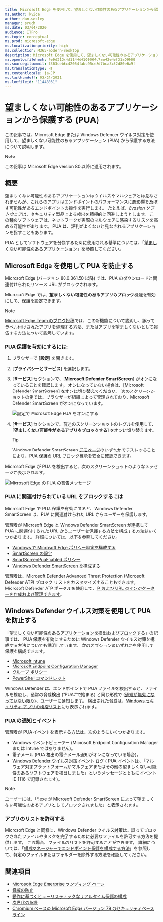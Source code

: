 ```yaml
---
title: Microsoft Edge を使用して、望ましくない可能性のあるアプリケーションから保護する
ms.author: kvice
author: dan-wesley
manager: srugh
ms.date: 03/04/2020
audience: ITPro
ms.topic: conceptual
ms.prod: microsoft-edge
ms.localizationpriority: high
ms.collection: M365-modern-desktop
description: Microsoft Edge を使用して、望ましくない可能性のあるアプリケーションから保護する
ms.openlocfilehash: 4e9d513c4d1144d4109064d7aa42e4ef31a59b88
ms.sourcegitcommit: f363ceb6c42054fabc95ce8d7bca3c52d80e6a9f
ms.translationtype: HT
ms.contentlocale: ja-JP
ms.lasthandoff: 03/24/2021
ms.locfileid: "11448031"
---
```

# <a name="protect-against-potentially-unwanted-applications-puas"></a>望ましくない可能性のあるアプリケーションから保護する (PUA)

この記事では、Microsoft Edge または Windows Defender ウイルス対策を使用して、望ましくない可能性のあるアプリケーション (PUA) から保護する方法について説明します。

> [!NOTE]
> この記事は Microsoft Edge version 80 以降に適用されます。

## <a name="overview"></a>概要

望ましくない可能性のあるアプリケーションはウイルスやマルウェアとは見なされませんが、これらのアプリはエンドポイントのパフォーマンスに悪影響を及ぼす可能性があるエンドポイントの操作を実行します。 たとえば、*Evasion ソフトウェア*は、セキュリティ製品による検出を積極的に回避しようとします。 この種のソフトウェアは、ネットワークが実際のマルウェアに感染するリスクを高める可能性があります。 PUA は、評判がよくないと見なされるアプリケーションを指すこともあります。

PUA としてソフトウェアを分類するために使用される基準については、「[望ましくない可能性のあるアプリケーション](/windows/security/threat-protection/intelligence/criteria#potentially-unwanted-application-pua)」を参照してください。

## <a name="protect-against-pua-with-microsoft-edge"></a>Microsoft Edge を使用して PUA を防止する

Microsoft Edge (バージョン 80.0.361.50 以降) では、PUA のダウンロードと関連付けられたリソース URL がブロックされます。

Microsoft Edge では、**望ましくない可能性のあるアプリのブロック**機能を有効にして、保護を設定できます。

> [!NOTE]
> [Microsoft Edge Team のブログ投稿](https://blogs.windows.com/msedgedev/2020/02/27/protecting-users-potentially-unwanted-apps/)では、この新機能について説明し、誤ってラベル付けされたアプリを処理する方法、またはアプリを望ましくないとして報告する方法について説明しています。

### <a name="to-enable-pua-protection"></a>PUA 保護を有効にするには:

1. ブラウザーで [**設定**] を開きます。
2. [**プライバシーとサービス**] を選択します。
3. [**サービス**] セクションで、[**Microsoft Defender SmartScreen**] がオンになっていることを確認します。 オンになっていない場合は、[Microsoft Defender SmartScreen] をオンに切り替えてください。 次のスクリーンショットの例では、ブラウザーが組織によって管理されており、Microsoft Defender SmartScreen がオンになっています。

   ![設定で Microsoft Edge PUA をオンにする](./media/microsoft-edge-potentially-unwanted-apps/security-pua-setup.png)

4. [**サービス**] セクションで、前述のスクリーンショットのトグルを使用して、[**望ましくない可能性があるアプリをブロックする**] をオンに切り替えます。

   > [!TIP]
   > Windows Defender SmartScreen [デモページ](https://demo.smartscreen.msft.net/)のいずれかでテストすることにより、PUA 保護の URL ブロック機能を安全に確認できます。

Microsoft Edge が PUA を検出すると、次のスクリーンショットのようなメッセージが表示されます。

   ![Microsoft Edge の PUA の警告メッセージ](./media/microsoft-edge-potentially-unwanted-apps/security-pua-msg.png)

### <a name="to-block-against-pua-associated-urls"></a>PUA に関連付けられている URL をブロックするには

Microsoft Edge で PUA 保護を有効にすると、Windows Defender SmartScreen は、PUA に関連付けられた URL からユーザーを保護します。

管理者が Microsoft Edge と Windows Defender SmartScreen が連携して PUA に関連付けられた URL からユーザーを保護する方法を構成する方法はいくつかあります。 詳細については、以下を参照してください。

- [Windows で Microsoft Edge ポリシー設定を構成する](./configure-microsoft-edge.md)
- [SmartScreen の設定](./microsoft-edge-policies.md#smartscreen-settings)
- [SmartScreenPuaEnabled ポリシー](./microsoft-edge-policies.md#smartscreenpuaenabled)
- [Windows Defender SmartScreen を構成する](/microsoft-edge/deploy/available-policies?source=docs#configure-windows-defender-smartscreen)

管理者は、Microsoft Defender Advanced Threat Protection (Microsoft Defender ATP) ブロック リストをカスタマイズすることもできます。 Microsoft Defender ATP ポータルを使用して、[IP および URL のインジケーターを作成および管理できます](/windows/security/threat-protection/microsoft-defender-atp/manage-indicators#create-indicators-for-ips-and-urlsdomains-preview)。

## <a name="protect-against-pua-with-windows-defender-antivirus"></a>Windows Defender ウイルス対策を使用して PUA を防止する

「[望ましくない可能性のあるアプリケーションを検出およびブロックする](/windows/security/threat-protection/windows-defender-antivirus/detect-block-potentially-unwanted-apps-windows-defender-antivirus#windows-defender-antivirus)」の記事では、 PUA 保護を有効にするために Windows Defender ウイルス対策を構成する方法についても説明しています。 次のオプションのいずれかを使用して保護を構成できます。

- [Microsoft Intune](/windows/security/threat-protection/windows-defender-antivirus/detect-block-potentially-unwanted-apps-windows-defender-antivirus#use-intune-to-configure-pua-protection)
- [Microsoft Endpoint Configuration Manager](/windows/security/threat-protection/windows-defender-antivirus/detect-block-potentially-unwanted-apps-windows-defender-antivirus#use-configuration-manager-to-configure-pua-protection)
- [グループ ポリシー](/windows/security/threat-protection/windows-defender-antivirus/detect-block-potentially-unwanted-apps-windows-defender-antivirus#use-group-policy-to-configure-pua-protection)
- [PowerShell コマンドレット](/windows/security/threat-protection/windows-defender-antivirus/detect-block-potentially-unwanted-apps-windows-defender-antivirus#use-powershell-cmdlets-to-configure-pua-protection)

Windows Defender は、エンドポイントで PUA ファイルを検出すると、ファイルを検疫し、通常の脅威検出 ("PUA:"で始まる) と同じ形式で ([通知が無効になっていない限り](/windows/security/threat-protection/windows-defender-antivirus/configure-notifications-windows-defender-antivirus))、ユーザーに通知します。 検出された脅威は、[Windows セキュリティ アプリの検疫リスト](/windows/security/threat-protection/windows-defender-antivirus/windows-defender-security-center-antivirus#detection-history)にも表示されます。

### <a name="pua-notifications-and-events"></a>PUA の通知とイベント

管理者が PUA イベントを表示する方法は、次のようにいくつかあります。

- Windows イベントビューアー (Microsoft Endpoint Configuration Manager または Intune ではありません)。
- 電子メール (PUA 検出の電子メール通知がオンになっている場合)。
- [Windows Defender ウイルス対策](/windows/security/threat-protection/windows-defender-antivirus/troubleshoot-windows-defender-antivirus)イベント ログ ( PUA イベントは、「マルウェア対策プラットフォームがマルウェアまたはその他の望ましくない可能性のあるソフトウェアを検出しました」というメッセージとともにイベント ID 1116 で記録されます)。

> [!NOTE]
> ユーザーには、「*.exe が Microsoft Defender SmartScreen によって望ましくない可能性のあるアプリとしてブロックされました」と表示されます。

### <a name="allow-list-an-app"></a>アプリのリストを許可する

Microsoft Edge と同様に、Windows Defender ウイルス対策は、誤ってブロックされたファイルやタスクを完了するために必要なファイルを許可する方法を提供します。 この場合、ファイルのリストを許可することができます。 詳細については、「[構成マネージャーでエンドポイント保護を構成する方法](/previous-versions/system-center/system-center-2012-R2/hh508770(v=technet.10)#to-exclude-specific-files-or-folders)」を参照して、特定のファイルまたはフォルダーを除外する方法を確認してください。

## <a name="see-also"></a>関連項目

- [Microsoft Edge Enterprise ランディング ページ](https://aka.ms/EdgeEnterprise)
- [脅威の防止](/windows/security/threat-protection/index)
- [動作に基づくヒューリスティックなリアルタイム保護の構成](/windows/security/threat-protection/windows-defender-antivirus/configure-protection-features-windows-defender-antivirus)
- [次世代の保護](/windows/security/threat-protection/windows-defender-antivirus/windows-defender-antivirus-in-windows-10)
- [Chromium ベースの Microsoft Edge バージョン 79 のセキュリティベースライン](https://techcommunity.microsoft.com/t5/microsoft-security-baselines/security-baseline-final-for-chromium-based-microsoft-edge/ba-p/1111863)